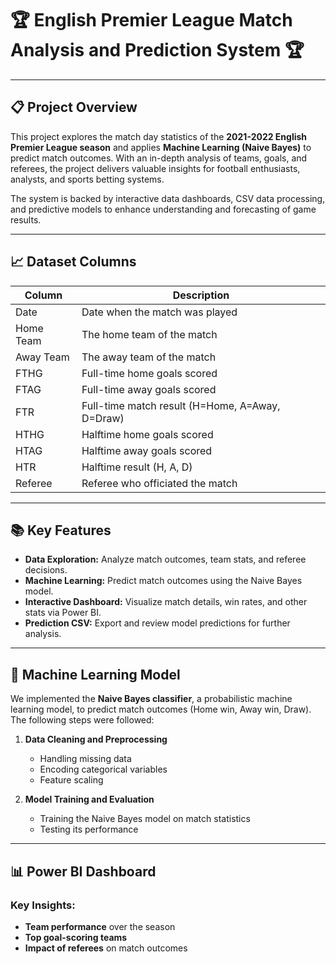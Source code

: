 # 🏆 English Premier League Match Analysis and Prediction System 🏆



---

## 📋 **Project Overview**
This project explores the match day statistics of the **2021-2022 English Premier League season** and applies **Machine Learning (Naive Bayes)** to predict match outcomes. With an in-depth analysis of teams, goals, and referees, the project delivers valuable insights for football enthusiasts, analysts, and sports betting systems.

The system is backed by interactive data dashboards, CSV data processing, and predictive models to enhance understanding and forecasting of game results.


---

## 📈 Dataset Columns  

| Column        | Description                                   |
|---------------|-----------------------------------------------|
| Date          | Date when the match was played               |
| Home Team     | The home team of the match                   |
| Away Team     | The away team of the match                   |
| FTHG          | Full-time home goals scored                  |
| FTAG          | Full-time away goals scored                  |
| FTR           | Full-time match result (H=Home, A=Away, D=Draw) |
| HTHG          | Halftime home goals scored                   |
| HTAG          | Halftime away goals scored                   |
| HTR           | Halftime result (H, A, D)                    |
| Referee       | Referee who officiated the match             |

---


## 📚 Key Features  

- **Data Exploration:** Analyze match outcomes, team stats, and referee decisions.  
- **Machine Learning:** Predict match outcomes using the Naive Bayes model.  
- **Interactive Dashboard:** Visualize match details, win rates, and other stats via Power BI.  
- **Prediction CSV:** Export and review model predictions for further analysis.  

---

## 🤖 Machine Learning Model  

We implemented the **Naive Bayes classifier**, a probabilistic machine learning model, to predict match outcomes (Home win, Away win, Draw). The following steps were followed:

1. **Data Cleaning and Preprocessing**  
   - Handling missing data  
   - Encoding categorical variables  
   - Feature scaling  

2. **Model Training and Evaluation**  
   - Training the Naive Bayes model on match statistics  
   - Testing its performance  



---

## 📊 Power BI Dashboard  

### **Key Insights:**  
- **Team performance** over the season  
- **Top goal-scoring teams**  
- **Impact of referees** on match outcomes  

